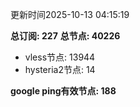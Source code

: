 更新时间2025-10-13 04:15:19

**总订阅: 227**
**总节点: 40226**
- vless节点: 13944
- hysteria2节点: 14

**google ping有效节点: 188**
